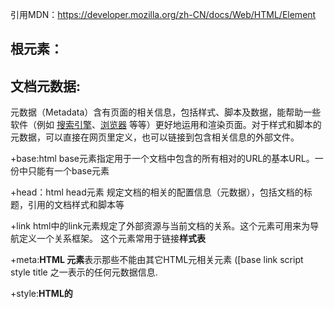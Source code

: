 引用MDN：https://developer.mozilla.org/zh-CN/docs/Web/HTML/Element



## 根元素：<html>

## **文档元数据**:

元数据（Metadata）含有页面的相关信息，包括样式、脚本及数据，能帮助一些软件（例如 [搜索引擎](https://developer.mozilla.org/en-US/docs/Glossary/search_engine)、[浏览器](https://developer.mozilla.org/en-US/docs/Glossary/Browser) 等等）更好地运用和渲染页面。对于样式和脚本的元数据，可以直接在网页里定义，也可以链接到包含相关信息的外部文件。

+base:html base元素指定用于一个文档中包含的所有相对的URL的基本URL。一份中只能有一个base元素

+head：html head元素 规定文档的相关的配置信息（元数据），包括文档的标题，引用的文档样式和脚本等

+link  html中的link元素规定了外部资源与当前文档的关系。这个元素可用来为导航定义一个关系框架。 这个元素常用于链接**样式表**

+meta:**HTML <meta> 元素**表示那些不能由其它HTML元相关元素 ([base link script style title 之一表示的任何元数据信息.

+style:**HTML的<style>元素**包含文档的样式信息或者文档的部分内容。默认情况下，该标签的样式信息通常是css的格式。

+title:**HTML <title> 元素** 定义文档的标题，显示在浏览器的标题栏或标签页上。它只可以包含文本，若是包含有标签，则包含的任何标签都不会被解释。

## 分区根元素：

body：**HTML body 元素**表示文档的内容。[`document.body属性提供了可以轻松访问文档的 body 元素的脚本。

## 内容分区：

内容分区元素允许你将文档内容从逻辑上进行组织划分。使用包括页眉(header)、页脚(footer)、导航(nav)和标题(h1~h6)等分区元素，来为页面内容创建明确的大纲，以便区分各个章节的内容。

address：*HTML* `的`*<address>*元素可以让作者为它最近的[``](https://developer.mozilla.org/zh-CN/docs/Web/HTML/Element/article)或者[``](https://developer.mozilla.org/zh-CN/docs/Web/HTML/Element/body)祖先元素提供联系信息。在后一种情况下，它应用于整个文档。

article：`<article>`元素表示文档、页面、应用或网站中的独立结构，其意在成为可独立分配的或可复用的结构，如在发布中，它可能是论坛帖子、杂志或新闻文章、博客、用户提交的评论、交互式组件，或者其他独立的内容项目。

aside:*<aside>* 元素表示一个和其余页面内容几乎无关的部分，被认为是独立于该内容的一部分并且可以被单独的拆分出来而不会使整体受影响。其通常表现为侧边栏或者嵌入内容。他们通常包含在工具条，例如来自词汇表的定义。也可能有其他类型的信息，例如相关的广告、笔者的传记、web 应用程序、个人资料信息，或在博客上的相关链接。

footer:**HTML <footer> 元素**表示最近一个[章节内容](https://developer.mozilla.org/en-US/docs/Web/Guide/HTML/Sections_and_Outlines_of_an_HTML5_document#Defining_Sections_in_HTML5)或者[根节点](https://developer.mozilla.org/en-US/docs/Web/Guide/HTML/Sections_and_Outlines_of_an_HTML5_document#Sectioning_root)（sectioning root ）元素的页脚。一个页脚通常包含该章节作者、版权数据或者与文档相关的链接等信息。

header:**HTML <header> 元素**用于展示介绍性内容，通常包含一组介绍性的或是辅助导航的实用元素。它可能包含一些标题元素，但也可能包含其他元素，比如 Logo、搜索框、作者名称，等等。

h1,h2,h3,h4,h5,h6:**HTML <h1>–<h6> 标题(Heading)元素**呈现了六个不同的级别的标题，`<h1>` 级别最高，而 `<h6>` 级别最低。一个标题元素能简要描述该节的主题。标题信息可以由用户代理可以使用，例如，自动构造某个文档中的内容表（就像本文档右边浮动栏一样）。

hgroup:**HTML <hgroup> Element** (*HTML Headings Group Element*) 代表一个段的标题。它规定了在文档轮廓里（[the outline of the document](https://developer.mozilla.org/en-US/docs/Sections_and_Outlines_of_an_HTML5_document) ）的单一标题是它所属的隐式或显式部分的标题。

main:HTML **<main>元素**呈现了文档[``](https://developer.mozilla.org/zh-CN/docs/Web/HTML/Element/body)或应用的主体部分。主体部分由与文档直接相关，或者扩展于文档的中心主题、应用的主要功能部分的内容组成。这部分内容在文档中应当是独一无二的，不包含任何在一系列文档中重复的内容，比如侧边栏，导航栏链接，版权信息，网站logo，搜索框（除非搜索框作为文档的主要功能）。



nav:*HTML导航栏* (`<nav>`) 描绘一个含有多个超链接的区域，这个区域包含转到其他页面，或者页面内部其他部分的链接列表.



section:*HTML Section 元素* (`<section>`) 表示文档中的一个区域（或节），比如，内容中的一个专题组，一般来说会有包含一个标题（heading）。一般通过是否包含一个标题 ([``](https://developer.mozilla.org/zh-CN/docs/Web/HTML/Element/h1)-[``](https://developer.mozilla.org/zh-CN/docs/Web/HTML/Element/h6) element) 作为子节点 来 辨识每一个<section>。



##文档内容：

```jvascript
使用 HTML 文本内容元素来组织在开标签 <body> 和闭标签 </body> 里的块或章节的内容。这些元素能标识内容的宗旨或结构，而这对于 accessibility 和 SEO 很重要。

```

blockqouote:**HTML <blockquote> 元素**（或者 HTML 块级引用元素），代表其中的文字是引用内容。通常在渲染时，这部分的内容会有一定的缩进（[注](https://developer.mozilla.org/zh-CN/docs/Web/HTML/Element/blockquote#Notes) 中说明了如何更改）。若引文来源于网络，则可以将原内容的出处 URL 地址设置到 cite 特性上，若要以文本的形式告知读者引文的出处时，可以通过 cite 元素。



dd：**HTML <dd> 元素**（*HTML 描述元素*）用来指明一个描述列表  dl 元素中一个术语的描述。这个元素只能作为描述列表元素的子元素出现，并且必须跟着一个dt元素。



dir：*HTML 目录元素* (`<dir>`) 表示一个目录，也就是文件名称的集合。



div: HTML <div> 元素 (或 HTML 文档分区元素) 是一个通用型的流内容容器，它在语义上不代表任何特定类型的内容，它可以被用来对其它元素进行分组，一般用于样式化相关的需求（使用 class 或 id 特性) 或者对具有相同特性的一组元素进行分组 (比如 lang)，它应该在没有任何其它语义元素可用时才使用 (比如 <article> 或 <nav>) 。



dl:HTML <dl> 元素 （或 HTML 描述列表元素）是一个包含术语定义以及描述的列表，通常用于展示词汇表或者元数据 (键-值对列表)。



dt:HTML <dt> 元素 （或 HTML 术语定义元素）用于在一个定义列表中声明一个术语。该元素仅能作为 <dl> 的子元素出现。通常在该元素后面会跟着 <dd> 元素， 然而，多个连续出现的 <dt> 元素都将由出现在它们后面的第一个 <dd> 元素定义。



figcaption:HTML <figcaption> 元素 是与其相关联的图片的说明/标题，用?于描述其父节点 <figure> 元素里的其他数据。这意味着 <figcaption> 在<figure> 块里是第一个或最后一个。同时 HTML Figcaption 元素是可选的；如果没有该元素，这个父节点的图片只是会没有说明/标题。



figure :HTML <figure> 元素代表一段独立的内容, 经常与说明(caption) <figcaption> 配合使用, 并且作为一个独立的引用单元。当它属于主体(main flow)



hr :HTML <hr> 元素表示段落级元素之间的主题转换（例如，一个故事中的场景的改变，或一个章节的主题的改变）。在HTML的早期版本中，它是一个水平线。现在它仍能在可视化浏览器中表现为水平线，但目前被定义为语义上的，而不是表现层面上。



li:HTML <li> 元素 (或者 HTML 列表条目元素) 用于表示列表里的条目。它必须被包含在一个父元素里：一个有顺序的列表(<ol>)，一个无顺序的列表(<ul>)，或者一个菜单 (<menu>)。在菜单或者无顺序的列表里，列表条目通常用点排列显示。在有顺序的列表里，列表条目通常是在左边有按升序排列计数的显示，例如数字或者字母。



main: HTML <main>元素呈现了文档<body>或应用的主体部分。主体部分由与文档直接相关，或者扩展于文档的中心主题、应用的主要功能部分的内容组成。这部分内容在文档中应当是独一无二的，不包含任何在一系列文档中重复的内容，比如侧边栏，导航栏链接，版权信息，网站logo，搜索框（除非搜索框作为文档的主要功能）。



ol : HTML <ol> 元素 表示多个有序列表项，通常渲染为有带编号的列表。

p:HTML <p>元素（或者说 HTML 段落元素）表示文本的一个段落。该元素通常表现为一整块与相邻文本分离的文本，或以垂直的空白隔离或以首行缩进。另外，<p> 是块级元素。





pre:HTML <pre> 元素表示预定义格式文本。在该元素中的文本通常按照原文件中的编排，以等宽字体的形式展现出来，文本中的空白符（比如空格和换行符）都会显示出来。(紧跟在 <pre> 开始标签后的换行符也会被省略)



ul:The HTML <ul> 元素 ( 或 HTML 无序列表元素） 代表多项的无序列表，即无数值排序项的集合，且它们在列表中的顺序是没有意义的。通常情况下，无序列表项的头部可以是几种形式，如一个点，一个圆形或方形。头部的风格并不是在页面的HTML描述定义, 但在其相关的CSS 可以用 list-style-type 属性。



## 内联文本语义

使用 HTML 内联文本语义（Inline text semantics）定义一个单词、一行内容，或任意文字的语义、结构或样式。



a:HTML <a> 元素（或称锚元素）可以创建通向其他网页、文件、同一页面内的位置、电子邮件地址或任何其他 URL 的超链接。



abbr:HTML 缩写元素（<abbr>）用于展示缩写，并且可以通过可选的 title 属性提供完整的描述。



b:HTML提醒注意（Bring Attention To）元素（<b>）用于吸引读者的注意到该元素的内容上（如果没有另加特别强调）。这个元素过去被认为是粗体（Boldface）元素，并且大多数浏览器仍然将文字显示为粗体。尽管如此，你不应将 <b> 元素用于显示粗体文字；替代方案是使用 CSS font-weight 属性来创建粗体文字。



bdi:HTML <bdi> 元素 (双向隔离元素) 会隔离可能以不同方向进行格式化的外部文本。

bdo:<bdo> 元素 (HTML双向覆盖元素)用于覆盖当前文本的朝向，它使得字符按给定的方向排列。



br:HTML <br>元素在文本中生成一个换行（回车）符号。此元素在写诗和地址时很有用，这些地方的换行都非常重要。



cite:HTML引用（ Citation）标签 (<cite>) 表示一个作品的引用。它必须包含引用作品的符合简写格式的标题或者URL，它可能是一个根据添加引用元数据的约定的简写形式。



code:**HTML <code> 元素**呈现一段计算机代码. 默认情况下, 它以浏览器的默认等宽字体显示.

data:HTML <data> 元素 将一个指定内容和机器可读的翻译联系在一起。但如果内容是与 time 或者 date 相关的，一定要使用 <time>。

dfn:HTML 定义元素 (<dfn>) 表示术语的一个定义。



em:HTML 着重元素 (<em>) 标记出需要用户着重阅读的内容， <em> 元素是可以嵌套的，嵌套层次越深，则其包含的内容被认定为越需要着重阅读。



i:HTML元素 <i> 用于表现因某些原因需要区分普通文本的一系列文本。例如技术术语、外文短语或是小说中人物的思想活动等，它的内容通常以斜体显示。



kbd:HTML键盘输入元素(**<kbd>**) 用于表示用户输入，它将产生一个行内元素，以浏览器的默认monospace字体显示。



mark:这个 HTML mark 标签代表突出显示的文字,例如可以为了标记特定上下文中的文本而使用这个标签. 举个例子，它可以用来显示搜索引擎搜索后关键词。



q:HTML引用标签 (<q>)表示一个封闭的并且是短的行内引用的文本. 这个标签是用来引用短的文本，所以请不要引入换行符; 对于长的文本的引用请使用 <blockquote> 替代.



rp:HTML <rp> 元素用于为那些不能使用 <ruby> 元素展示 ruby 注解的浏览器，提供随后的圆括号。



rt:HTML Ruby 文本 (<rt>) 元素包含字符的发音，字符在 ruby 注解中出现，它用于描述东亚字符的发音。这个元素始终在 <ruby> 元素中使用。



rtc:HTML <rtc> 元素包含文字的语义注解，它们在 <rb> 元素中展示。<rb> 元素可以拥有发音 (<rt>) 和语义(<rtc>) 注解。



ruby:HTML <ruby> 元素 被用来展示东亚文字注音或字符注释。



s:HTML <s> 元素 使用删除线来渲染文本。使用 <s> 元素来表示不再相关，或者不再准确的事情。但是当表示文档编辑时，不提倡使用 <s> ；为此，提倡使用 <del> 和 <ins> 元素。



samp:<samp> 元素用于标识计算机程序输出，通常使用浏览器缺省的 monotype 字体（例如 Lucida Console）。



small:HTML 中的元素將使文本的字体变小一号。(例如从大变成中等，从中等变成小，从小变成超小)。在HTML5中，除了它的样式含义，这个元素被重新定义为表示边注释和附属细则，包括版权和法律文本。



span;HTML <span> 元素是短语内容的通用行内容器，并没有任何特殊语义。可以使用它来编组元素以达到某种样式意图（通过使用类或者Id属性），或者这些元素有着共同的属性，比如lang。应该在没有其他合适的语义元素时才使用它。<span> 与 <div> 元素很相似，但 <div> 是一个 块元素 而 <span> 则是 行内元素 .



strong:Strong 元素 (<strong>)表示文本十分重要，一般用粗体显示。



sub:HTML <sub> 元素定义了一个文本区域，出于排版的原因，与主要的文本相比，应该展示得更低并且更小。

sup:HTML <sup> 元素定义了一个文本区域，出于排版的原因，与主要的文本相比，应该展示得更高并且更小。



time:HTML time 标签(<time>) 用来表示24小时制时间或者公历日期，若表示日期则也可包含时间和时区。



tt:HTML 电报文本元素 (<tt>) 产生一个内联元素，使用浏览器内置的 monotype 字体展示。这个元素用于给文本排版，使其等宽展示，就像电报那样。使用 <code> 元素来展示等宽文本可能更加普遍。



u:HTML <u> 元素使文本在其内容的基线下的一行呈现下划线。在HTML5中, 此元素表示具有未标注的文本跨度，显示渲染，非文本注释，例如将文本标记为中文文本中的专有名称(一个正确的中文标记), 或 将文本标记为拼写错误。



var:<var> 标签表示变量的名称，或者由用户提供的值。



wbr：HTML <wbr>元素  — 一个文本中的位置，其中浏览器可以选择来换行，虽然它的换行规则可能不会在这里换行。



## 图片和多媒体

HTML 支持各种多媒体资源，例如图像，音频和视频。

area:HTML <area> 元素 在图片上定义一个热点区域，可以关联一个超链接。<area>元素仅在<map>元素内部使用。



audio:HTML <audio> 元素用于在文档中表示音频内容。 <audio> 元素可以包含多个音频资源， 这些音频资源可以使用 src 属性或者<source> 元素来进行描述； 浏览器将会选择最合适的一个来使用。对于不支持<audio>元素的浏览器，<audio>元素也可以作为浏览器不识别的内容加入到文档中。



img:HTML Image 元素（ <img> ）代表文档中的一个图像。



map:HTML <map> 属性 与 <area> 属性一起使用来定义一个图像映射(一个可点击的链接区域).



track:HTML <track> 元素 被当作媒体元素—<audio> 和 <video>的子元素来使用。它允许指定计时字幕（或者基于事件的数据），例如自动处理字幕。



video；HTML <video> 元素 用于在HTML或者XHTML文档中嵌入视频内容。



##内嵌内容

除了常规的多媒体内容，HTML 可以包括各种其他的内容，即使它并不容易交互。



applet:HTML中的Applet元素(<applet>) 标志着包含了Java的applet。



embed；HTML <embed> 元素将外部内容嵌入文档中的指定位置。此内容由外部应用程序或其他交互式内容源（如浏览器插件）提供。



iframe:HTML内联框架元素 <iframe> 表示嵌套的浏览上下文，有效地将另一个HTML页面嵌入到当前页面中。



noembed:<noembed> 元素是个废除的和不标准的方式，用于向不支持 <embed> ，或者不支持作者希望的 嵌入式内容 的浏览器提供替代（或者“后备”）内容。这个元素在 HTML 4.01 起废除，以支持后备



object:HTML <object> 元素（或者称作 HTML 嵌入对象元素）表示引入一个外部资源，这个资源可能是一张图片，一个嵌入的浏览上下文，亦或是一个插件所使用的资源。



param:HTML <param>元素为<object>元素定义参数



picture:HTML <picture> 元素是一个容器，用来为其内部特定的 <img> 元素提供多样的 <source> 元素。浏览器会根据当前页面（即图片所在的盒子的容器）的布局以及当前浏览的设备（比如普通的屏幕和高清屏幕）去从中选择最合适的资源。



source；HTML <source> 元素为 <picture>, <audio> 或者 <video> 元素指定多个媒体资源。这是一个空元素。它通常用于以不同浏览器支持的多种格式提供相同的媒体内容。 It is commonly used to serve the same media content in multiple formats supported by different browsers.



## 脚本

为了创建动态内容和 Web 应用程序，HTML 支持使用脚本语言，最突出的就是 JavaScript。某些元素支持此功能。

canvas:**<canvas>元素**可被用来通过脚本（通常是JavaScript）绘制图形。比如,它可以被用来绘制图形,制作图片集合,甚至用来实现动画效果。你可以(也应该)在元素标签内写入可提供替代的的代码内容，这些内容将会在在旧的、不支持<canvas>元素的浏览器或是禁用了JavaScript的浏览器内渲染并展现。

noscript:如果页面上的脚本类型不受支持或者当前在浏览器中关闭了脚本，则在HTML <noscript> 元素中定义脚本未被执行时的替代内容。</noscript>



script:HTML <script> 元素用于嵌入或引用可执行脚本。



## 编辑标识

这些元素能表示出某个文本被更改的部分

del:HTML的<del>标签表示一些被从文档中删除的文字内容。比如可以在需要显示修改记录或者源代码差异的情况使用这个标签。<ins>标签的作用恰恰于此相反：表示文档中添加的内容。

ins;HTML <ins> 元素定义已经被插入文档中的文本。



##表格内容：

这里的元素用于创建和处理表格数据

元素在一个元素中可以出现一个或者更多

caption:HTML <caption> 元素 (or HTML 表格标题元素) 展示一个表格的标题， 它常常作为 <table> 的第一个子元素出现，同时显示在表格内容的最前面，但是，它同样可以被CSS样式化，所以，它同样可以出现在任何一个一个相对于表格的做任意位置。



col:**HTML <col> 元素** 定义表格中的列，并用于定义所有公共单元格上的公共语义。它通常位于元素内。



colgroup:HTML 中的 表格列组（Column Group <colgroup>） 标签用来定义表中的一组列表。



table:**HTML**的 **table** 元素表示表格数据 — 即通过二维数据表表示的信息。



tbody:这个 HTML 标签 



td:The Table cell HTML element (<td>) defines a cell of a table that contains data. It participates in the table model.



tfoot:HTML 元素<tfoot>  定义了一组表格中各列的汇总行。



th:HTML <th> 元素 scope and headers 属性



thead:HTML的<thead>元素定义了一组定义表格的列头的行。



tr；HTML <tr> 元素定义表格中的行。 Those can be a mix of <td> and <th> elements.



## 表单

HTML 提供了许多可一起使用的元素，这些元素能用来创建一个用户可以填写并提交到网站或应用程序的表单。详情请参阅 HTML forms guide。

button:HTML <button> 元素表示一个可点击的按钮，可以用在表单或文档其它需要使用简单标准按钮的地方。

datalist:

fieldset:

form:HTML <form> 元素 表示了文档中的一个区域，这个区域包含有交互控制元件，用来向web服务器提交信息。



#### input；

HTML <input> 元素用于为基于Web的表单创建交互式控件，以便接受来自用户的数据; 可以使用各种类型的输入数据和控件小部件，具体取决于设备和user agent。

| [accept](http://www.runoob.com/tags/att-input-accept.html)   | audio/*  video/*  image/* *MIME_type*                        | 规定通过文件上传来提交的文件的类型。 (只针对type="file")     |
| ------------------------------------------------------------ | ------------------------------------------------------------ | ------------------------------------------------------------ |
| [align](http://www.runoob.com/tags/att-input-align.html)     | left  right  top  middle  bottom                             | HTML5已废弃，不赞成使用。规定图像输入的对齐方式。 (只针对type="image") |
| [alt](http://www.runoob.com/tags/att-input-alt.html)         | *text*                                                       | 定义图像输入的替代文本。 (只针对type="image")                |
| [autocomplete](http://www.runoob.com/tags/att-input-autocomplete.html)**New** | on  off                                                      | autocomplete 属性规定 <input> 元素输入字段是否应该启用自动完成功能。 |
| [autofocus](http://www.runoob.com/tags/att-input-autofocus.html)**New** | autofocus                                                    | 属性规定当页面加载时 <input>  元素应该自动获得焦点。         |
| [checked](http://www.runoob.com/tags/att-input-checked.html) | checked                                                      | checked 属性规定在页面加载时应该被预先选定的  <input> 元素。 (只针对 type="checkbox" 或者 type="radio") |
| [disabled](http://www.runoob.com/tags/att-input-disabled.html) | disabled                                                     | disabled 属性规定应该禁用的 <input> 元素。                   |
| [form](http://www.runoob.com/tags/att-input-form.html)**New** | *form_id*                                                    | form 属性规定 <input> 元素所属的一个或多个表单。             |
| [formaction](http://www.runoob.com/tags/att-input-formaction.html)**New** | *URL*                                                        | 属性规定当表单提交时处理输入控件的文件的 URL。(只针对 type="submit" 和 type="image") |
| [formenctype](http://www.runoob.com/tags/att-input-formenctype.html)**New** | application/x-www-form-urlencoded  multipart/form-data  text/plain | 属性规定当表单数据提交到服务器时如何编码(只适合 type="submit" 和 type="image")。 |
| [formmethod](http://www.runoob.com/tags/att-input-formmethod.html)**New** | get post                                                     | 定义发送表单数据到 action URL 的 HTTP 方法。 (只适合 type="submit" 和 type="image") |
| [formnovalidate](http://www.runoob.com/tags/att-input-formnovalidate.html)**New** | formnovalidate                                               | formnovalidate 属性覆盖 <form> 元素的 novalidate 属性。      |
| [formtarget](http://www.runoob.com/tags/att-input-formtarget.html)**New** | _blank  _self  _parent  _top *framename*                     | 规定表示提交表单后在哪里显示接收到响应的名称或关键词。(只适合 type="submit" 和 type="image") |
| [height](http://www.runoob.com/tags/att-input-height.html)**New** | *pixels*                                                     | 规定  <input>元素的高度。(只针对type="image")                |
| [list](http://www.runoob.com/tags/att-input-list.html)**New** | *datalist_id*                                                | 属性引用  <datalist> 元素，其中包含 <input> 元素的预定义选项。 |
| [max](http://www.runoob.com/tags/att-input-max.html)**New**  | *number  date*                                               | 属性规定 <input> 元素的最大值。                              |
| [maxlength](http://www.runoob.com/tags/att-input-maxlength.html) | *number*                                                     | 属性规定 <input> 元素中允许的最大字符数。                    |
| [min](http://www.runoob.com/tags/att-input-min.html)**New**  | *number  date*                                               | 属性规定 <input>元素的最小值。                               |
| [multiple](http://www.runoob.com/tags/att-input-multiple.html)**New** | multiple                                                     | 属性规定允许用户输入到 <input> 元素的多个值。                |
| [name](http://www.runoob.com/tags/att-input-name.html)       | *text*                                                       | name 属性规定 <input> 元素的名称。                           |
| [pattern](http://www.runoob.com/tags/att-input-pattern.html)**New** | *regexp*                                                     | pattern 属性规定用于验证 <input> 元素的值的正则表达式。      |
| [*placeholder](http://www.runoob.com/tags/att-input-placeholder.html)**New** | *text*  ================================                     | placeholder 属性规定可描述输入 <input> 字段预期值的简短的提示信息 。 |
| [readonly](http://www.runoob.com/tags/att-input-readonly.html) | readonly                                                     | readonly 属性规定输入字段是只读的。                          |
| [required](http://www.runoob.com/tags/att-input-required.html)**New** | required                                                     | 属性规定必需在提交表单之前填写输入字段。                     |
| [size](http://www.runoob.com/tags/att-input-size.html)       | *number*                                                     | size 属性规定以字符数计的  <input> 元素的可见宽度。          |
| [src](http://www.runoob.com/tags/att-input-src.html)         | *URL*                                                        | src 属性规定显示为提交按钮的图像的 URL。 (只针对 type="image") |
| [step](http://www.runoob.com/tags/att-input-step.html)**New** | *number*                                                     | step 属性规定 <input> 元素的合法数字间隔。                   |
| [type](http://www.runoob.com/tags/att-input-type.html)       | button   checkbox   color   date   datetime   datetime-local   email   file   hidden   image   month   number   password   radio   range   reset   search   submit   tel   text   time   url   week | type 属性规定要显示的  <input> 元素的类型。                  |
| [value](http://www.runoob.com/tags/att-input-value.html)     | *text*                                                       | 指定 <input> 元素 value 的值。                               |
| [width](http://www.runoob.com/tags/att-input-width.html)**New** | *pixels*                                                     | width 属性规定  <input> 元素的宽度。  (只针对type="image")   |



label：HTML 元素表示用户界面中项目的标题。



legend;HTML的<legend>元素（也称为HTML的域说明元素（or HMTL
 Legend Field Element））代表一个用于表示它的父元素<fieldset>的内容的标题。</legend>



meter；HTML <meter>元素用来显示已知范围的标量值或者分数值。



option:在一个web表单中, **HTML元素 <optgroup>** 会创建包含在一个 [``](https://developer.mozilla.org/zh-CN/docs/Web/HTML/Element/select) 元素中的一组选项



output:HTML <output> 标签表示计算或用户操作的结果。



progress：HTML中的progress (<progress>) 元素用来显示一项任务的完成进度.虽然规范中没有规定该元素具体如何显示,浏览器开发商可以自己决定,但通常情况下,该元素都显示为一个进度条形式.



select：HTML <select> 元素表示一个控件，提供一个选项菜单：



textarea:HTML <textarea> 元素表示一个多行纯文本编辑控件。



## 交互元素

HTML 提供了一系列有助于创建交互式用户界面对象的元素。

details

dialog；HTML <dialog> 元素表示一个对话框或其他交互式组件，例如一个检查员或窗口。

menu：HTML <menu> 元素 呈现了一组用户可执行或激活的命令。这既包含了可能出现在屏幕顶端的列表菜单，也包含了那些隐藏在按钮之下、当点击按钮后显示出来的文本菜单。

menuitem

summary:HTML <summary> 元素 用作 一个<details>元素的一个内容的摘要，标题或图例。



## web组件

Web 组件是一种与 HTML 相关联（HTML-related）的技术，简单来说，它允许创建自定义元素，并如同普通的 HTML 一样使用它们。此外，你甚至可以创建经过自定义的标准 HTML 元素。

content:HTML <content> 元素— Web 组件 的技术套件的废弃部分 — 用于 Shadow DOM 内部作为 insertion point，并且不可用于任何正常的 HTML，现在已被 <slot> 元素代替，它在 DOM 中创建一个位置，Shadow DOM 会插入这里。



element:<element>元素被定义在最新的 HTML DOM 元素中。</element>



shadow:HTML <shadow> 元素 — Web 组件技术套件的废弃部分 — 目的是用作 Shadow DOM insertion point。如果你在 shadow host 下面创建了多个 shadow root，你就可能已经使用了它。在正常的 HTML 没有任何用处。



slot:HTML <slot> element—是 Web Components 技术的一部分，是自定义web组件的占位符，目的是分离创建DOM树和DOM树的表现。



template:HTML内容模板（<template>）元素是一种用于保存客户端内容机制，该内容在加载页面时不会呈现，但随后可以在运行时使用JavaScript实例化。



##过时和弃用的元素：



acronym:



applet:



basefont:



bgsound:



big:



blink:



center:



command:



content:



dir



element:



font:



frame:



frameset:



image:



isindex:



keygen:



listing



marquee:



menuitem



multicol:



nextid



nobr



noembed



noframes



plaintext



shadow



spacer



strike



tt



xmp

























